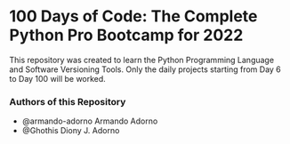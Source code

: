 # 100 Days of Code: The Complete Python Pro Bootcamp for 2022

This repository was created to learn the Python Programming Language and Software Versioning Tools. Only the daily projects starting from Day 6 to Day 100 will be worked.

### Authors of  this Repository
- @armando-adorno Armando Adorno
- @Ghothis    Diony J. Adorno